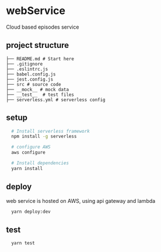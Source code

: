 # webService
Cloud based episodes service

## project structure

    ├── README.md # Start here
    ├── .gitignore
    ├── .eslintrc.js
    ├── babel.config.js
    ├── jest.config.js
    ├── src # source code
    ├── __mock__ # mock data
    ├── __test__  # test files
    ├── serverless.yml # serverless config

## setup
```bash
  # Install serverless framework
  npm install -g serverless

  # configure AWS
  aws configure

  # Install dependencies
  yarn install
```

## deploy
web service is hosted on AWS, using api gateway and lambda
```bash
  yarn deploy:dev
```

## test
```bash
  yarn test
```